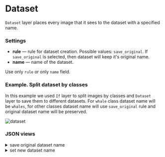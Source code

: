 # Dataset

`Dataset` layer places every image that it sees to the dataset with a specified name.

### Settings

- **rule** — rule for dataset creation. Possible values: `save_original`. If `save_original` is selected, then dataset will keep it's original name.
- **name** — name of the dataset.

Use only `rule` or only `name` field.

### Example. Split dataset by classes

In this example we used `If` layer to split images by classes and `Dataset` layer to save them to different datasets.
For `whale` class dataset name will be `whales`, for other classes dataset name will use `save_original` rule and original dataset name will be preserved.

![dataset](https://github.com/supervisely-ecosystem/ml-nodes/assets/79905215/653b46ab-2627-40eb-86ce-c1bf821d2f08)

### JSON views

<details>
  <summary>save original dataset name</summary>
<pre>
{
  "action": "dataset",
  "src": ["$if_9__true"],
  "dst": "$dataset_10",
  "settings": {
    "rule": "save_original"
  }
}
</pre>
</details>

<details>
  <summary>set new dataset name</summary>
<pre>
{
  "action": "dataset",
  "src": ["$if_9__true"],
  "dst": "$dataset_10",
  "settings": {
    "name": "whales"
  }
}
</pre>
</details>
